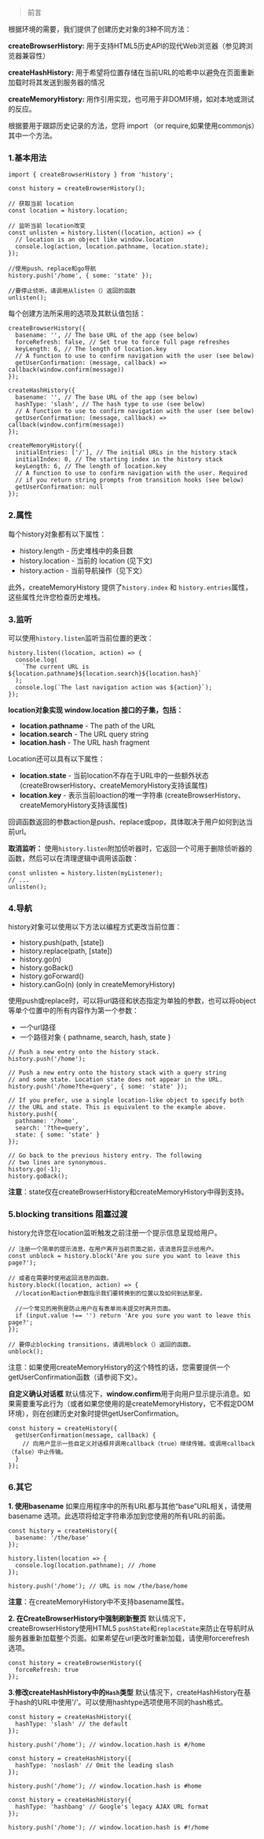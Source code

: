 >前言

根据环境的需要，我们提供了创建历史对象的3种不同方法：

**createBrowserHistory:** 用于支持HTML5历史API的现代Web浏览器（参见跨浏览器兼容性）

**createHashHistory:** 用于希望将位置存储在当前URL的哈希中以避免在页面重新加载时将其发送到服务器的情况

**createMemoryHistory:** 用作引用实现，也可用于非DOM环境，如对本地或测试的反应。

根据要用于跟踪历史记录的方法，您将 import （or require,如果使用commonjs）其中一个方法。

### 1.基本用法

```
import { createBrowserHistory } from 'history';

const history = createBrowserHistory();

// 获取当前 location
const location = history.location;

// 监听当前 location改变
const unlisten = history.listen((location, action) => {
  // location is an object like window.location
  console.log(action, location.pathname, location.state);
});

//使用push、replace和go导航
history.push('/home', { some: 'state' });

//要停止侦听，请调用从listen（）返回的函数
unlisten();
```
每个创建方法所采用的选项及其默认值包括：
```
createBrowserHistory({
  basename: '', // The base URL of the app (see below)
  forceRefresh: false, // Set true to force full page refreshes
  keyLength: 6, // The length of location.key
  // A function to use to confirm navigation with the user (see below)
  getUserConfirmation: (message, callback) => callback(window.confirm(message))
});

createHashHistory({
  basename: '', // The base URL of the app (see below)
  hashType: 'slash', // The hash type to use (see below)
  // A function to use to confirm navigation with the user (see below)
  getUserConfirmation: (message, callback) => callback(window.confirm(message))
});

createMemoryHistory({
  initialEntries: ['/'], // The initial URLs in the history stack
  initialIndex: 0, // The starting index in the history stack
  keyLength: 6, // The length of location.key
  // A function to use to confirm navigation with the user. Required
  // if you return string prompts from transition hooks (see below)
  getUserConfirmation: null
});
```

### 2.属性
每个history对象都有以下属性：

- history.length - 历史堆栈中的条目数
- history.location - 当前的 location (见下文)
- history.action - 当前导航操作（见下文）

此外，createMemoryHistory 提供了`history.index` 和 `history.entries`属性，这些属性允许您检查历史堆栈。

### 3.监听
可以使用`history.listen`监听当前位置的更改：

```
history.listen((location, action) => {
  console.log(
    `The current URL is ${location.pathname}${location.search}${location.hash}`
  );
  console.log(`The last navigation action was ${action}`);
});
```
**location对象实现 window.location 接口的子集，包括：**
- **location.pathname** - The path of the URL
- **location.search** - The URL query string
- **location.hash** - The URL hash fragment

Location还可以具有以下属性：
- **location.state** - 当前location不存在于URL中的一些额外状态 (createBrowserHistory、createMemoryHistory支持该属性)
- **location.key** - 表示当前loaction的唯一字符串 (createBrowserHistory、createMemoryHistory支持该属性)

回调函数返回的参数action是push、replace或pop，具体取决于用户如何到达当前url。

**取消监听：**
使用`history.listen`附加侦听器时，它返回一个可用于删除侦听器的函数，然后可以在清理逻辑中调用该函数：
```
const unlisten = history.listen(myListener);
// ...
unlisten();
```
### 4.导航
history对象可以使用以下方法以编程方式更改当前位置：

- history.push(path, [state])
- history.replace(path, [state])
- history.go(n)
- history.goBack()
- history.goForward()
- history.canGo(n) (only in createMemoryHistory)

使用push或replace时，可以将url路径和状态指定为单独的参数，也可以将object等单个位置中的所有内容作为第一个参数：
* 一个url路径
* 一个路径对象 { pathname, search, hash, state }
```
// Push a new entry onto the history stack.
history.push('/home');

// Push a new entry onto the history stack with a query string
// and some state. Location state does not appear in the URL.
history.push('/home?the=query', { some: 'state' });

// If you prefer, use a single location-like object to specify both
// the URL and state. This is equivalent to the example above.
history.push({
  pathname: '/home',
  search: '?the=query',
  state: { some: 'state' }
});

// Go back to the previous history entry. The following
// two lines are synonymous.
history.go(-1);
history.goBack();
```
**注意**：state仅在createBrowserHistory和createMemoryHistory中得到支持。

### 5.blocking transitions 阻塞过渡
history允许您在location监听触发之前注册一个提示信息呈现给用户。

```
// 注册一个简单的提示消息，在用户离开当前页面之前，该消息将显示给用户。
const unblock = history.block('Are you sure you want to leave this page?');

// 或者在需要时使用返回消息的函数。
history.block((location, action) => {
  //location和action参数指示我们要转换到的位置以及如何到达那里。

  //一个常见的用例是防止用户在有表单尚未提交时离开页面。
  if (input.value !== '') return 'Are you sure you want to leave this page?';
});

// 要停止blocking transitions，请调用block（）返回的函数。
unblock();
```
注意：如果使用createMemoryHistory的这个特性的话，您需要提供一个getUserConfirmation函数（请参阅下文）。

**自定义确认对话框**
默认情况下，**window.confirm**用于向用户显示提示消息。如果需要重写此行为（或者如果您使用的是createMemoryHistory，它不假定DOM环境），则在创建历史对象时提供getUserConfirmation。
```
const history = createHistory({
  getUserConfirmation(message, callback) {
    // 向用户显示一些自定义对话框并调用callback（true）继续传输，或调用callback（false）中止传输。
  }
});
```
### 6.其它
**1. 使用basename**
如果应用程序中的所有URL都与其他“base”URL相关，请使用 basename 选项。此选项将给定字符串添加到您使用的所有URL的前面。
```
const history = createHistory({
  basename: '/the/base'
});

history.listen(location => {
  console.log(location.pathname); // /home
});

history.push('/home'); // URL is now /the/base/home
```
**注意**：在createMemoryHistory中不支持basename属性。

**2. 在CreateBrowserHistory中强制刷新整页**
默认情况下，createBrowserHistory使用HTML5 `pushState`和`replaceState`来防止在导航时从服务器重新加载整个页面。如果希望在url更改时重新加载，请使用forcerefresh选项。
```
const history = createBrowserHistory({
  forceRefresh: true
});
```
**3.修改createHashHistory中的`Hash`类型**
默认情况下，createHashHistory在基于hash的URL中使用'/'。可以使用hashtype选项使用不同的hash格式。
```
const history = createHashHistory({
  hashType: 'slash' // the default
});

history.push('/home'); // window.location.hash is #/home

const history = createHashHistory({
  hashType: 'noslash' // Omit the leading slash
});

history.push('/home'); // window.location.hash is #home

const history = createHashHistory({
  hashType: 'hashbang' // Google's legacy AJAX URL format
});

history.push('/home'); // window.location.hash is #!/home
```